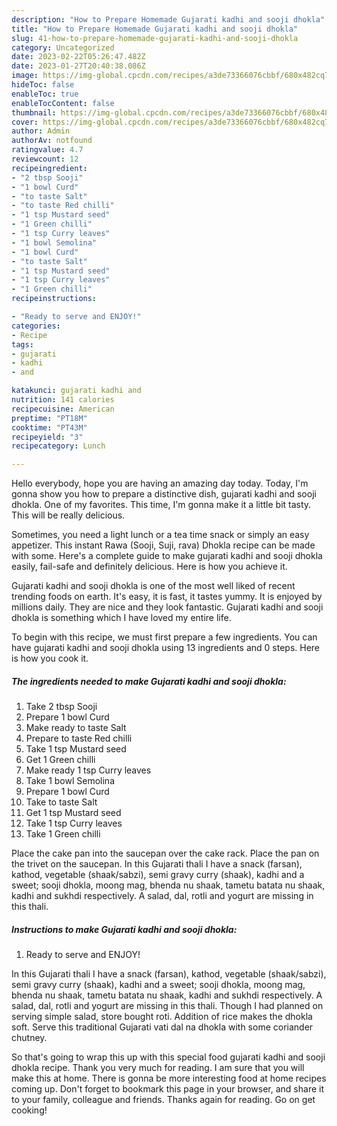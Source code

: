 ```yaml
---
description: "How to Prepare Homemade Gujarati kadhi and sooji dhokla"
title: "How to Prepare Homemade Gujarati kadhi and sooji dhokla"
slug: 41-how-to-prepare-homemade-gujarati-kadhi-and-sooji-dhokla
category: Uncategorized
date: 2023-02-22T05:26:47.482Z
date: 2023-01-27T20:40:38.086Z
image: https://img-global.cpcdn.com/recipes/a3de73366076cbbf/680x482cq70/gujarati-kadhi-and-sooji-dhokla-recipe-main-photo.jpg
hideToc: false
enableToc: true
enableTocContent: false
thumbnail: https://img-global.cpcdn.com/recipes/a3de73366076cbbf/680x482cq70/gujarati-kadhi-and-sooji-dhokla-recipe-main-photo.jpg
cover: https://img-global.cpcdn.com/recipes/a3de73366076cbbf/680x482cq70/gujarati-kadhi-and-sooji-dhokla-recipe-main-photo.jpg
author: Admin
authorAv: notfound
ratingvalue: 4.7
reviewcount: 12
recipeingredient:
- "2 tbsp Sooji"
- "1 bowl Curd"
- "to taste Salt"
- "to taste Red chilli"
- "1 tsp Mustard seed"
- "1 Green chilli"
- "1 tsp Curry leaves"
- "1 bowl Semolina"
- "1 bowl Curd"
- "to taste Salt"
- "1 tsp Mustard seed"
- "1 tsp Curry leaves"
- "1 Green chilli"
recipeinstructions:

- "Ready to serve and ENJOY!"
categories:
- Recipe
tags:
- gujarati
- kadhi
- and

katakunci: gujarati kadhi and 
nutrition: 141 calories
recipecuisine: American
preptime: "PT18M"
cooktime: "PT43M"
recipeyield: "3"
recipecategory: Lunch

---
```



Hello everybody, hope you are having an amazing day today. Today, I'm gonna show you how to prepare a distinctive dish, gujarati kadhi and sooji dhokla. One of my favorites. This time, I'm gonna make it a little bit tasty. This will be really delicious.

Sometimes, you need a light lunch or a tea time snack or simply an easy appetizer. This instant Rawa (Sooji, Suji, rava) Dhokla recipe can be made with some. Here&#39;s a complete guide to make gujarati kadhi and sooji dhokla easily, fail-safe and definitely delicious. Here is how you achieve it.

Gujarati kadhi and sooji dhokla is one of the most well liked of recent trending foods on earth. It's easy, it is fast, it tastes yummy. It is enjoyed by millions daily. They are nice and they look fantastic. Gujarati kadhi and sooji dhokla is something which I have loved my entire life.


To begin with this recipe, we must first prepare a few ingredients. You can have gujarati kadhi and sooji dhokla using 13 ingredients and 0 steps. Here is how you cook it.

<!--inarticleads1-->

##### The ingredients needed to make Gujarati kadhi and sooji dhokla:

1. Take 2 tbsp Sooji
1. Prepare 1 bowl Curd
1. Make ready to taste Salt
1. Prepare to taste Red chilli
1. Take 1 tsp Mustard seed
1. Get 1 Green chilli
1. Make ready 1 tsp Curry leaves
1. Take 1 bowl Semolina
1. Prepare 1 bowl Curd
1. Take to taste Salt
1. Get 1 tsp Mustard seed
1. Take 1 tsp Curry leaves
1. Take 1 Green chilli


Place the cake pan into the saucepan over the cake rack. Place the pan on the trivet on the saucepan. In this Gujarati thali I have a snack (farsan), kathod, vegetable (shaak/sabzi), semi gravy curry (shaak), kadhi and a sweet; sooji dhokla, moong mag, bhenda nu shaak, tametu batata nu shaak, kadhi and sukhdi respectively. A salad, dal, rotli and yogurt are missing in this thali. 

<!--inarticleads2-->

##### Instructions to make Gujarati kadhi and sooji dhokla:


1. Ready to serve and ENJOY!

In this Gujarati thali I have a snack (farsan), kathod, vegetable (shaak/sabzi), semi gravy curry (shaak), kadhi and a sweet; sooji dhokla, moong mag, bhenda nu shaak, tametu batata nu shaak, kadhi and sukhdi respectively. A salad, dal, rotli and yogurt are missing in this thali. Though I had planned on serving simple salad, store bought roti. Addition of rice makes the dhokla soft. Serve this traditional Gujarati vati dal na dhokla with some coriander chutney. 

So that's going to wrap this up with this special food gujarati kadhi and sooji dhokla recipe. Thank you very much for reading. I am sure that you will make this at home. There is gonna be more interesting food at home recipes coming up. Don't forget to bookmark this page in your browser, and share it to your family, colleague and friends. Thanks again for reading. Go on get cooking!

